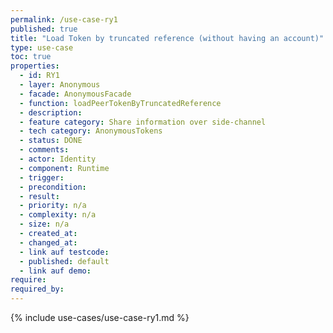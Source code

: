 ```yaml
---
permalink: /use-case-ry1
published: true
title: "Load Token by truncated reference (without having an account)"
type: use-case
toc: true
properties:
  - id: RY1
  - layer: Anonymous
  - facade: AnonymousFacade
  - function: loadPeerTokenByTruncatedReference
  - description:
  - feature category: Share information over side-channel
  - tech category: AnonymousTokens
  - status: DONE
  - comments:
  - actor: Identity
  - component: Runtime
  - trigger:
  - precondition:
  - result:
  - priority: n/a
  - complexity: n/a
  - size: n/a
  - created_at:
  - changed_at:
  - link auf testcode:
  - published: default
  - link auf demo:
require:
required_by:
---
```


{% include use-cases/use-case-ry1.md %}
